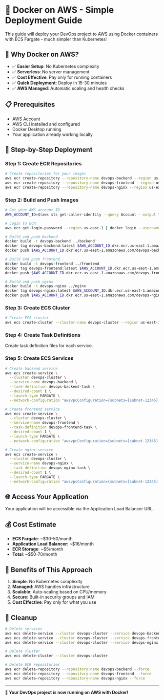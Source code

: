 # 🐳 Docker on AWS - Simple Deployment Guide

This guide will deploy your DevOps project to AWS using Docker containers with ECS Fargate - much simpler than Kubernetes!

## 🎯 **Why Docker on AWS?**

- ✅ **Easier Setup**: No Kubernetes complexity
- ✅ **Serverless**: No server management
- ✅ **Cost Effective**: Pay only for running containers
- ✅ **Quick Deployment**: Deploy in 15-30 minutes
- ✅ **AWS Managed**: Automatic scaling and health checks

## 📋 **Prerequisites**

- AWS Account
- AWS CLI installed and configured
- Docker Desktop running
- Your application already working locally

## 🚀 **Step-by-Step Deployment**

### **Step 1: Create ECR Repositories**

```bash
# Create repositories for your images
aws ecr create-repository --repository-name devops-backend --region us-east-1
aws ecr create-repository --repository-name devops-frontend --region us-east-1
aws ecr create-repository --repository-name devops-nginx --region us-east-1
```

### **Step 2: Build and Push Images**

```bash
# Get your AWS account ID
AWS_ACCOUNT_ID=$(aws sts get-caller-identity --query Account --output text)

# Login to ECR
aws ecr get-login-password --region us-east-1 | docker login --username AWS --password-stdin $AWS_ACCOUNT_ID.dkr.ecr.us-east-1.amazonaws.com

# Build and push backend
docker build -t devops-backend ../backend
docker tag devops-backend:latest $AWS_ACCOUNT_ID.dkr.ecr.us-east-1.amazonaws.com/devops-backend:latest
docker push $AWS_ACCOUNT_ID.dkr.ecr.us-east-1.amazonaws.com/devops-backend:latest

# Build and push frontend
docker build -t devops-frontend ../frontend
docker tag devops-frontend:latest $AWS_ACCOUNT_ID.dkr.ecr.us-east-1.amazonaws.com/devops-frontend:latest
docker push $AWS_ACCOUNT_ID.dkr.ecr.us-east-1.amazonaws.com/devops-frontend:latest

# Build and push nginx
docker build -t devops-nginx ../nginx
docker tag devops-nginx:latest $AWS_ACCOUNT_ID.dkr.ecr.us-east-1.amazonaws.com/devops-nginx:latest
docker push $AWS_ACCOUNT_ID.dkr.ecr.us-east-1.amazonaws.com/devops-nginx:latest
```

### **Step 3: Create ECS Cluster**

```bash
# Create ECS cluster
aws ecs create-cluster --cluster-name devops-cluster --region us-east-1
```

### **Step 4: Create Task Definitions**

Create task definition files for each service.

### **Step 5: Create ECS Services**

```bash
# Create backend service
aws ecs create-service \
  --cluster devops-cluster \
  --service-name devops-backend \
  --task-definition devops-backend-task \
  --desired-count 1 \
  --launch-type FARGATE \
  --network-configuration "awsvpcConfiguration={subnets=[subnet-12345],securityGroups=[sg-12345],assignPublicIp=ENABLED}"

# Create frontend service
aws ecs create-service \
  --cluster devops-cluster \
  --service-name devops-frontend \
  --task-definition devops-frontend-task \
  --desired-count 1 \
  --launch-type FARGATE \
  --network-configuration "awsvpcConfiguration={subnets=[subnet-12345],securityGroups=[sg-12345],assignPublicIp=ENABLED}"

# Create nginx service
aws ecs create-service \
  --cluster devops-cluster \
  --service-name devops-nginx \
  --task-definition devops-nginx-task \
  --desired-count 1 \
  --launch-type FARGATE \
  --network-configuration "awsvpcConfiguration={subnets=[subnet-12345],securityGroups=[sg-12345],assignPublicIp=ENABLED}"
```

## 🌐 **Access Your Application**

Your application will be accessible via the Application Load Balancer URL.

## 💰 **Cost Estimate**

- **ECS Fargate**: ~$30-50/month
- **Application Load Balancer**: ~$16/month
- **ECR Storage**: ~$5/month
- **Total**: ~$50-70/month

## 🎯 **Benefits of This Approach**

1. **Simple**: No Kubernetes complexity
2. **Managed**: AWS handles infrastructure
3. **Scalable**: Auto-scaling based on CPU/memory
4. **Secure**: Built-in security groups and IAM
5. **Cost Effective**: Pay only for what you use

## 🧹 **Cleanup**

```bash
# Delete services
aws ecs delete-service --cluster devops-cluster --service devops-backend --force
aws ecs delete-service --cluster devops-cluster --service devops-frontend --force
aws ecs delete-service --cluster devops-cluster --service devops-nginx --force

# Delete cluster
aws ecs delete-cluster --cluster devops-cluster

# Delete ECR repositories
aws ecr delete-repository --repository-name devops-backend --force
aws ecr delete-repository --repository-name devops-frontend --force
aws ecr delete-repository --repository-name devops-nginx --force
```

---

**🎉 Your DevOps project is now running on AWS with Docker!**
